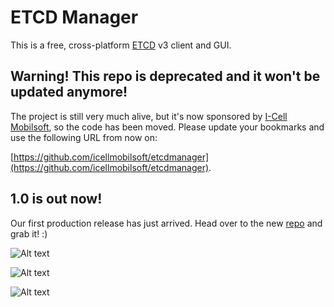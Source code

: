 # ETCD Manager

This is a free, cross-platform [ETCD](http://www.etcd.io) v3 client and GUI.
  
 ## Warning! This repo is deprecated and it won't be updated anymore!
 
 The project is still very much alive, but it's now sponsored by [I-Cell Mobilsoft](https://icellmobilsoft.hu/en), so the code has been moved. Please update your bookmarks and use the following URL from now on:
 
 [https://github.com/icellmobilsoft/etcdmanager](https://github.com/icellmobilsoft/etcdmanager).
 
 ## 1.0 is out now!
 
 Our first production release has just arrived. Head over to the new [repo](https://github.com/icellmobilsoft/etcdmanager/releases) and grab it! :)
 
![Alt text](/screenshots/screen1.png?raw=true "ETCD Manager settings")

![Alt text](/screenshots/screen2.png?raw=true "ETCD Manager - keys & values")

![Alt text](/screenshots/screen3.png?raw=true "ETCD Manager - watchers")



